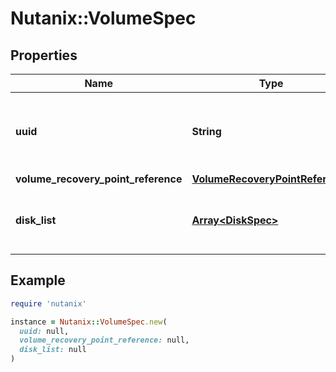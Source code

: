 # Nutanix::VolumeSpec

## Properties

| Name | Type | Description | Notes |
| ---- | ---- | ----------- | ----- |
| **uuid** | **String** | The UUID which is used to uniquely identify this Volume.  |  |
| **volume_recovery_point_reference** | [**VolumeRecoveryPointReference**](VolumeRecoveryPointReference.md) |  | [optional] |
| **disk_list** | [**Array&lt;DiskSpec&gt;**](DiskSpec.md) | List of associated Volume virtual disks. | [optional] |

## Example

```ruby
require 'nutanix'

instance = Nutanix::VolumeSpec.new(
  uuid: null,
  volume_recovery_point_reference: null,
  disk_list: null
)
```

